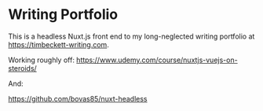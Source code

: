 # Writing Portfolio


This is a headless Nuxt.js front end to my long-neglected writing portfolio at https://timbeckett-writing.com. 

Working roughly off: 
https://www.udemy.com/course/nuxtjs-vuejs-on-steroids/

And: 

https://github.com/bovas85/nuxt-headless
